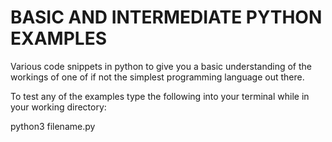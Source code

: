# BASIC AND INTERMEDIATE PYTHON EXAMPLES

Various code snippets in python to give you a basic understanding of the workings of one of if not the simplest programming language out there.

To test any of the examples type the following into your terminal while in your working directory:

python3 filename.py